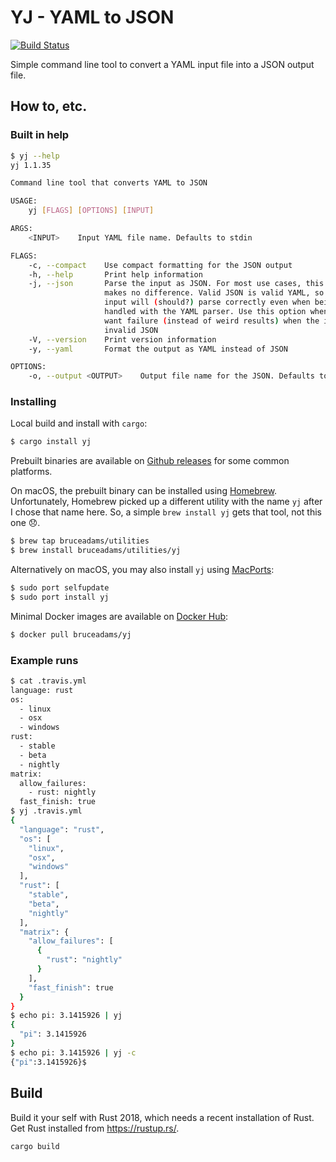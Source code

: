 # YJ - YAML to JSON
[![Build Status](https://api.cirrus-ci.com/github/bruceadams/yj.svg)](https://cirrus-ci.com/github/bruceadams/yj)

Simple command line tool to convert a YAML input file into a JSON output file.

## How to, etc.

### Built in help

```bash
$ yj --help
yj 1.1.35

Command line tool that converts YAML to JSON

USAGE:
    yj [FLAGS] [OPTIONS] [INPUT]

ARGS:
    <INPUT>    Input YAML file name. Defaults to stdin

FLAGS:
    -c, --compact    Use compact formatting for the JSON output
    -h, --help       Print help information
    -j, --json       Parse the input as JSON. For most use cases, this option
                     makes no difference. Valid JSON is valid YAML, so JSON
                     input will (should?) parse correctly even when being
                     handled with the YAML parser. Use this option when you
                     want failure (instead of weird results) when the input is
                     invalid JSON
    -V, --version    Print version information
    -y, --yaml       Format the output as YAML instead of JSON

OPTIONS:
    -o, --output <OUTPUT>    Output file name for the JSON. Defaults to stdout
```

### Installing

Local build and install with `cargo`:

```bash
$ cargo install yj
```

Prebuilt binaries are available on
[Github releases](https://github.com/bruceadams/yj/releases)
for some common platforms.

On macOS, the prebuilt binary can be installed using
[Homebrew](https://brew.sh). Unfortunately, Homebrew picked up a
different utility with the name `yj` after I chose that name here.
So, a simple `brew install yj` gets that tool, not this one 😞.

```bash
$ brew tap bruceadams/utilities
$ brew install bruceadams/utilities/yj
```

Alternatively on macOS, you may also install `yj` using [MacPorts](https://www.macports.org):

```bash
$ sudo port selfupdate
$ sudo port install yj
```

Minimal Docker images are available on
[Docker Hub](https://cloud.docker.com/repository/docker/bruceadams/yj):

```bash
$ docker pull bruceadams/yj
```

### Example runs

```bash
$ cat .travis.yml
language: rust
os:
  - linux
  - osx
  - windows
rust:
  - stable
  - beta
  - nightly
matrix:
  allow_failures:
    - rust: nightly
  fast_finish: true
$ yj .travis.yml
{
  "language": "rust",
  "os": [
    "linux",
    "osx",
    "windows"
  ],
  "rust": [
    "stable",
    "beta",
    "nightly"
  ],
  "matrix": {
    "allow_failures": [
      {
        "rust": "nightly"
      }
    ],
    "fast_finish": true
  }
}
$ echo pi: 3.1415926 | yj
{
  "pi": 3.1415926
}
$ echo pi: 3.1415926 | yj -c
{"pi":3.1415926}$
```

## Build

Build it your self with Rust 2018, which needs a recent installation of Rust.
Get Rust installed from https://rustup.rs/.

```bash
cargo build
```
